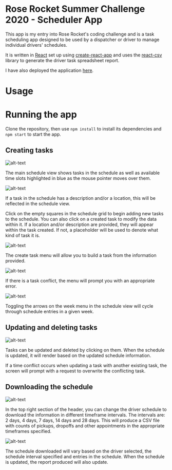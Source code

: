 # Rose Rocket Summer Challenge 2020 - Scheduler App

This app is my entry into Rose Rocket's coding challenge and is a task scheduling app designed to be used by a dispatcher or driver to manage individual drivers' schedules.

It is written in [React](https://reactjs.org/) set up using [create-react-app](https://github.com/facebook/create-react-app) and uses the [react-csv](https://www.npmjs.com/package/react-csv) library to generate the driver task spreadsheet report.

I have also deployed the application [here](https://rr-summer-2020-kc.herokuapp.com/).

# Usage

# Running the app

Clone the repository, then use `npm install` to install its dependencies and `npm start` to start the app. 

## Creating tasks

![alt-text](https://github.com/kevinconvery/rr-summer-challenge/blob/master/public/images/scheduler-main-view-2.png "Picture of the schedule view with a selected cell highlighted in blue")

The main schedule view shows tasks in the schedule as well as available time slots highlighted in blue as the mouse pointer moves over them.

![alt-text](https://github.com/kevinconvery/rr-summer-challenge/blob/master/public/images/scheduler-main-view-1.png "Picture of the main view with descriptions and/or locations, and also a highlighted cell.")

If a task in the schedule has a description and/or a location, this will be reflected in the schedule view.

Click on the empty squares in the schedule grid to begin adding new tasks to the schedule. You can also click on a created task to modify the data within it. If a location and/or description are provided, they will appear within the task created. If not, a placeholder will be used to denote what kind of task it is.

![alt-text](https://github.com/kevinconvery/rr-summer-challenge/blob/master/public/images/create-task-screen.png "Create task screen")

The create task menu will allow you to build a task from the information provided.

![alt-text](https://github.com/kevinconvery/rr-summer-challenge/blob/master/public/images/create-overwrite-screen.png "Error screen from the create menu")

If there is a task conflict, the menu will prompt you with an appropriate error.

![alt-text](https://github.com/kevinconvery/rr-summer-challenge/blob/master/public/images/toggle-week-menu-image.png "Week toggle menu image.")

Toggling the arrows on the week menu in the schedule view will cycle through schedule entries in a given week.

## Updating and deleting tasks

![alt-text](https://github.com/kevinconvery/rr-summer-challenge/blob/master/public/images/edit-task-screen.png "Edit Task Screen")

Tasks can be updated and deleted by clicking on them. When the schedule is updated, it will render based on the updated schedule information. 

If a time conflict occurs when updating a task with another existing task, the screen will prompt with a request to overwrite the conflicting task.

## Downloading the schedule

![alt-text](https://github.com/kevinconvery/rr-summer-challenge/blob/master/public/images/schedule-download-menu.png "Scheduler Download Menu")

In the top right section of the header, you can change the driver schedule to download the information in different timeframe intervals. The intervals are: 2 days, 4 days, 7 days, 14 days and 28 days. This will produce a CSV file with counts of pickups, dropoffs and other appointments in the appropriate timeframes specified.

![alt-text](https://github.com/kevinconvery/rr-summer-challenge/blob/master/public/images/download-spreadsheet-sample.png "Sample timeframe report for a driver.")

The schedule downloaded will vary based on the driver selected, the schedule interval specified and entries in the schedule. When the schedule is updated, the report produced will also update.
